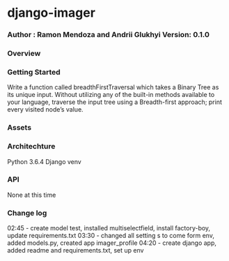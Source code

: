# django-imager


### Author : Ramon Mendoza and Andrii Glukhyi Version: 0.1.0

### Overview
### Getting Started
Write a function called breadthFirstTraversal which takes a Binary Tree as its unique input. Without utilizing any of the built-in methods available to your language, traverse the input tree using a Breadth-first approach; print every visited node’s value.

### Assets
### Architechture
Python 3.6.4 Django venv

### API
None at this time

### Change log
02:45 - create model test, installed multiselectfield, install factory-boy, update requirements.txt 
03:30 - changed all setting s to come form env, added models.py, created app imager_profile 
04:20 - create django app, added readme and requirements.txt, set up env